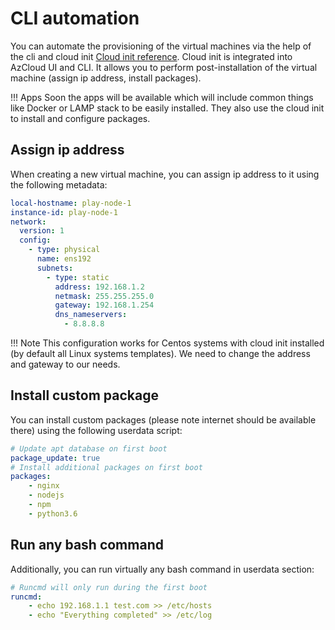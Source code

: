 # CLI automation

You can automate the provisioning of the virtual machines via the help of the cli and cloud init [Cloud init reference](https://cloudinit.readthedocs.io/en/latest/). Cloud init is integrated into AzCloud UI and CLI. It allows you to perform post-installation of the virtual machine (assign ip address, install packages).

!!! Apps
    Soon the apps will be available which will include common things like Docker or LAMP stack to be easily installed. They also use the cloud init to install and configure packages.

## Assign ip address
When creating a new virtual machine, you can assign ip address to it using the following metadata:

```yaml
local-hostname: play-node-1
instance-id: play-node-1
network:
  version: 1
  config:
    - type: physical
      name: ens192
      subnets:
        - type: static
          address: 192.168.1.2
          netmask: 255.255.255.0
          gateway: 192.168.1.254
          dns_nameservers:
            - 8.8.8.8
```
!!! Note
    This configuration works for Centos systems with cloud init installed (by default all Linux systems templates).
We need to change the address and gateway to our needs.

## Install custom package
You can install custom packages (please note internet should be available there) using the following userdata script:

```yaml
# Update apt database on first boot
package_update: true
# Install additional packages on first boot
packages:
    - nginx
    - nodejs
    - npm
    - python3.6
```

## Run any bash command
Additionally, you can run virtually any bash command in userdata section:

```yaml
# Runcmd will only run during the first boot
runcmd:
    - echo 192.168.1.1 test.com >> /etc/hosts
    - echo "Everything completed" >> /etc/log
```